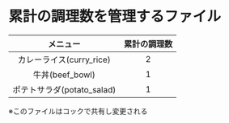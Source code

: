 # 累計の調理数を管理するファイル

|メニュー|累計の調理数|
|:--:|:--:|
|カレーライス(curry_rice)|2|
|牛丼(beef_bowl)　|1|
|ポテトサラダ(potato_salad)|1|

※このファイルはコックで共有し変更される
